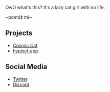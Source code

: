 OwO what's this? It's a lazy cat girl with no life.

~pomóż mi~

## Projects
- [Cosmic Cat](https://github.com/ciulinuwu/cosmic-cat)
- [hypixel-app](https://github.com/ciulinuwu/hypixel-app)

## Social Media
- [Twitter](https://twitter.com/ciulinuwu)
- [Discord](https:///discord.gg/NSUgUJdMQa)
